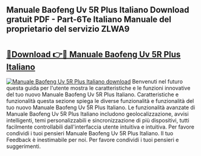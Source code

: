 ## Manuale Baofeng Uv 5R Plus Italiano Download gratuit PDF - Part-6Te Italiano Manuale del proprietario del servizio ZLWA9

# <h2><a href="http://dffctq4.blite.top/?on=Manuale+Baofeng+Uv+5R+Plus+Italiano">🔗Download 👉🔴 Manuale Baofeng Uv 5R Plus Italiano</a></h2>

[![Manuale Baofeng Uv 5R Plus Italiano download](https://i.imgur.com/lujVjoI.png)](http://dffctq4.blite.top/?on=Manuale+Baofeng+Uv+5R+Plus+Italiano)
Benvenuti nel futuro questa guida per l'utente mostra le caratteristiche e le funzioni innovative del tuo nuovo Manuale Baofeng Uv 5R Plus Italiano. Caratteristiche e funzionalità questa sezione spiega le diverse funzionalità e funzionalità del tuo nuovo Manuale Baofeng Uv 5R Plus Italiano. Le funzionalità avanzate di Manuale Baofeng Uv 5R Plus Italiano includono geolocalizzazione, avvisi intelligenti, temi personalizzabili e sincronizzazione di più dispositivi, tutti facilmente controllabili dall'interfaccia utente intuitiva e intuitiva. Per favore condividi i tuoi pensieri Manuale Baofeng Uv 5R Plus Italiano. Il tuo Feedback è inestimabile per noi. Per favore condividi i tuoi pensieri e suggerimenti.
